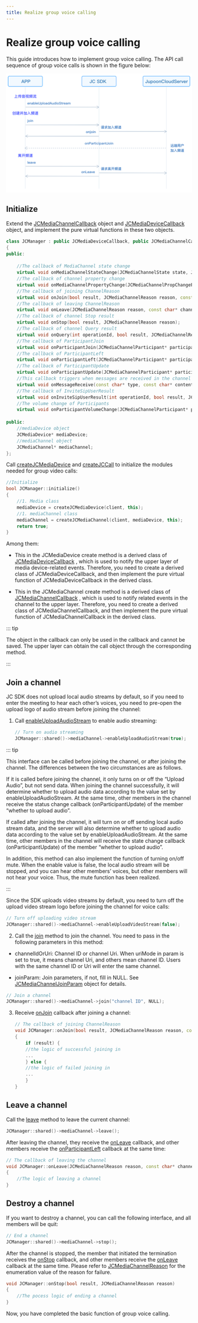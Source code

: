 ```yaml
---
title: Realize group voice calling
---
```

# Realize group voice calling

This guide introduces how to implement group voice calling. The API call
sequence of group voice calls is shown in the figure below:

![../../../../\_images/multiaudioworkflow.png](../../../../_images/multiaudioworkflow.png)

## Initialize

Extend the
[JCMediaChannelCallback](https://developer.juphoon.com/portal/reference/V2.1/windows/C++/html/class_j_c_media_channel_callback.html)
object and
[JCMediaDeviceCallback](https://developer.juphoon.com/portal/reference/V2.1/windows/C++/html/class_j_c_media_device_callback.html)
object, and implement the pure virtual functions in these two objects.

``````cpp
class JCManager : public JCMediaDeviceCallback, public JCMediaChannelCallback
{
public:

    //The callback of MediaChannel state change
    virtual void onMediaChannelStateChange(JCMediaChannelState state, JCMediaChannelState oldState);
    //The callback of channel property change
    virtual void onMediaChannelPropertyChange(JCMediaChannelPropChangeParam propChangeParam);
    //The callback of joining ChannelReason
    virtual void onJoin(bool result, JCMediaChannelReason reason, const char* channelId);
    //The callback of leaving ChannelReason
    virtual void onLeave(JCMediaChannelReason reason, const char* channelId);
    //The callback of channel Stop result
    virtual void onStop(bool result, JCMediaChannelReason reason);
    //The callback of channel Query result
    virtual void onQuery(int operationId, bool result, JCMediaChannelReason reason, JCMediaChannelQueryInfo* queryInfo);
    //The callback of ParticipantJoin
    virtual void onParticipantJoin(JCMediaChannelParticipant* participant);
    //The callback of ParticipantLeft
    virtual void onParticipantLeft(JCMediaChannelParticipant* participant);
    //The callback of ParticipantUpdate
    virtual void onParticipantUpdate(JCMediaChannelParticipant* participant, JCMediaChannelParticipant::ChangeParam changeParam);
    //This callback triggers when messages are received in the channel
    virtual void onMessageReceive(const char* type, const char* content, const char* fromUserId);
    //The callback of InviteSipUserResult
    virtual void onInviteSipUserResult(int operationId, bool result, JCMediaChannelReason reason);
    //The volume change of Participants
    virtual void onParticipantVolumeChange(JCMediaChannelParticipant* participant);

public:
    //mediaDevice object
    JCMediaDevice* mediaDevice;
    //mediaChannel object
    JCMediaChannel* mediaChannel;
};
``````

Call
[createJCMediaDevice](https://developer.juphoon.com/portal/reference/V2.1/windows/C++/html/_j_c_media_device_8h.html#a96a10766264f3c12af531b70cb9c9749)
and
[createJCCall](https://developer.juphoon.com/portal/reference/V2.1/windows/C++/html/_j_c_call_8h.html#a29320972a659ce8eaf4994576103a62c)
to initialize the modules needed for group video calls:

``````cpp
//Initialize
bool JCManager::initialize()
{
    //1. Media class
    mediaDevice = createJCMediaDevice(client, this);
    //1. mediaChannel class
    mediaChannel = createJCMediaChannel(client, mediaDevice, this);
    return true;
}
``````

Among them:

- This in the JCMediaDevice create method is a derived class of
    [JCMediaDeviceCallback](https://developer.juphoon.com/portal/reference/V2.1/windows/C++/html/class_j_c_media_device_callback.html)
    , which is used to notify the upper layer of media device-related
    events. Therefore, you need to create a derived class of
    JCMediaDeviceCallback, and then implement the pure virtual function
    of JCMediaDeviceCallback in the derived class.

- This in the JCMediaChannel create method is a derived class of
    [JCMediaChannelCallback](https://developer.juphoon.com/portal/reference/V2.1/windows/C++/html/class_j_c_media_channel_callback.html)
    , which is used to notify related events in the channel to the upper
    layer. Therefore, you need to create a derived class of
    JCMediaChannelCallback, and then implement the pure virtual function
    of JCMediaChannelCallback in the derived class.

::: tip

The object in the callback can only be used in the callback and cannot
be saved. The upper layer can obtain the call object through the
corresponding method.

:::

## Join a channel

JC SDK does not upload local audio streams by default, so if you need to
enter the meeting to hear each other’s voices, you need to pre-open the
upload logo of audio stream before joining the channel:

1. Call
    [enableUploadAudioStream](https://developer.juphoon.com/portal/reference/V2.1/windows/C++/html/class_j_c_media_channel.html#a2b08d87b38fe2fd7a394e2786241cc4c)
    to enable audio streaming:

    ``````cpp
    // Turn on audio streaming
    JCManager::shared()->mediaChannel->enableUploadAudioStream(true);
    ``````

::: tip

This interface can be called before joining the channel, or after
joining the channel. The differences between the two circumstances are
as follows.

If it is called before joining the channel, it only turns on or off the
“Upload Audio”, but not send data. When joining the channel
successfully, it will determine whether to upload audio data according
to the value set by enableUploadAudioStream. At the same time, other
members in the channel receive the status change callback
(onParticipantUpdate) of the member “whether to upload audio”.

If called after joining the channel, it will turn on or off sending
local audio stream data, and the server will also determine whether to
upload audio data according to the value set by enableUploadAudioStream.
At the same time, other members in the channel will receive the state
change callback (onParticipantUpdate) of the member “whether to upload
audio”.

In addition, this method can also implement the function of turning
on/off mute. When the enable value is false, the local audio stream will
be stopped, and you can hear other members’ voices, but other members
will not hear your voice. Thus, the mute function has been realized.

:::

Since the SDK uploads video streams by default, you need to turn off the
upload video stream logo before joining the channel for voice calls:

``````cpp
// Turn off uploading video stream
JCManager::shared()->mediaChannel->enableUploadVideoStream(false);
``````

2. Call the
    [join](https://developer.juphoon.com/portal/reference/V2.1/windows/C++/html/class_j_c_media_channel.html#acfdb1da52955cf8b01d95527eb28890b)
    method to join the channel. You need to pass in the following
    parameters in this method:

<!-- end list -->

- channelIdOrUri: Channel ID or channel Uri. When uriMode in param is
    set to true, it means channel Uri, and others mean channel ID. Users
    with the same channel ID or Uri will enter the same channel.

- joinParam: Join parameters, if not, fill in NULL. See
    [JCMediaChannelJoinParam](https://developer.juphoon.com/portal/reference/V2.1/windows/C++/html/class_j_c_media_channel_join_param.html)
    object for details.

``````cpp
// Join a channel
JCManager::shared()->mediaChannel->join("channel ID", NULL);
``````

3. Receive
    [onJoin](https://developer.juphoon.com/portal/reference/V2.1/windows/C++/html/class_j_c_media_channel_callback.html#a430bd78b28e189ee3c9564ddb7db213d)
    callback after joining a channel:

    ``````cpp
    // The callback of joining ChannelReason
    void JCManager::onJoin(bool result, JCMediaChannelReason reason, const char* channelId)
    {
        if (result) {
        //the logic of successful joining in
        ...
        } else {
        //the logic of failed joining in
        ...
        }
    }
    ``````

## Leave a channel

Call the
[leave](https://developer.juphoon.com/portal/reference/V2.1/windows/C++/html/class_j_c_media_channel.html#a93c19137044fec1568f73f1f6dbfee84)
method to leave the current channel:

``````cpp
JCManager::shared()->mediaChannel->leave();
``````

After leaving the channel, they receive the
[onLeave](https://developer.juphoon.com/portal/reference/V2.1/windows/C++/html/class_j_c_media_channel_callback.html#a18bc4fae89f0d56fb849075f1603ac71)
callback, and other members receive the
[onParticipantLeft](https://developer.juphoon.com/portal/reference/V2.1/windows/C++/html/class_j_c_media_channel_callback.html#a5888058878f3aaa382b3ede94228a6e8)
callback at the same time:

``````cpp
// The callback of leaving the channel
void JCManager::onLeave(JCMediaChannelReason reason, const char* channelId);
{
    //The logic of leaving a channel
}
``````

## Destroy a channel

If you want to destroy a channel, you can call the following interface,
and all members will be quit:

``````cpp
// End a channel
JCManager::shared()->mediaChannel->stop();
``````

After the channel is stopped, the member that initiated the termination
receives the
[onStop](https://developer.juphoon.com/portal/reference/V2.1/windows/C++/html/class_j_c_media_channel_callback.html#a61a1d5a81563d34f80e70541a114a74a)
callback, and other members receive the
[onLeave](https://developer.juphoon.com/portal/reference/V2.1/windows/C++/html/class_j_c_media_channel_callback.html#a18bc4fae89f0d56fb849075f1603ac71)
callback at the same time. Please refer to
[JCMediaChannelReason](https://developer.juphoon.com/portal/reference/V2.1/windows/C++/html/_j_c_media_channel_constants_8h.html#a24a2154e4bb2db63c75b31cd2b021fc3)
for the enumeration value of the reason for failure.

``````cpp
void JCManager::onStop(bool result, JCMediaChannelReason reason)
{
    //The pocess logic of ending a channel
}
``````

Now, you have completed the basic function of group voice calling.
